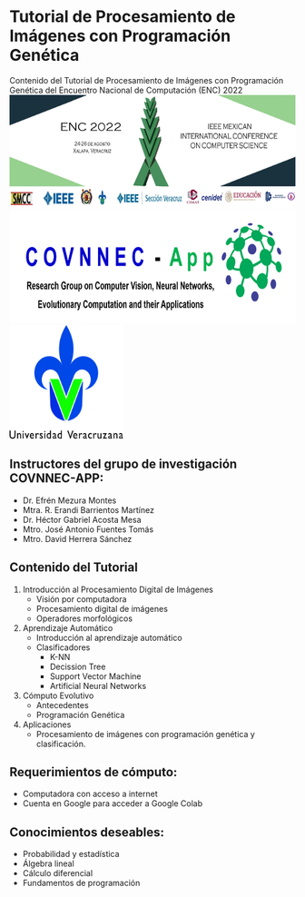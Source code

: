 # Tutorial de Procesamiento de Imágenes con Programación Genética
Contenido del Tutorial de Procesamiento de Imágenes con Programación Genética del Encuentro Nacional de Computación (ENC) 2022
<img src="https://github.com/hersan19/ENC2022-PI-GP/blob/main/enc2022-banner2.jpg" data-canonical-src="https://github.com/hersan19/ENC2022-PI-GP/blob/main/enc2022-banner2.jpg" width="1000" height="200" />
<img src="https://github.com/hersan19/ENC2022-PI-GP/blob/main/covnnec.png" data-canonical-src="https://github.com/hersan19/ENC2022-PI-GP/blob/main/covnnec.png" width="1000" height="200" />
<img src="https://github.com/hersan19/ENC2022-PI-GP/blob/main/zLogosimbolo_color.jpg" data-canonical-src="https://github.com/hersan19/ENC2022-PI-GP/blob/main/zLogosimbolo_color.jpg" width="200" height="200" />


## Instructores del grupo de investigación COVNNEC-APP:
- Dr. Efrén Mezura Montes
- Mtra. R. Erandi Barrientos Martínez
- Dr. Héctor Gabriel Acosta Mesa
- Mtro. José Antonio Fuentes Tomás
- Mtro. David Herrera Sánchez


## Contenido del Tutorial
1. Introducción al Procesamiento Digital de Imágenes
    - Visión por computadora
    - Procesamiento digital de imágenes
    - Operadores morfológicos
2. Aprendizaje Automático
    - Introducción al aprendizaje automático
    - Clasificadores
      - K-NN
      - Decission Tree
      - Support Vector Machine
      - Artificial Neural Networks
3. Cómputo Evolutivo
    - Antecedentes 
    - Programación Genética
4. Aplicaciones
    - Procesamiento de imágenes con programación genética y clasificación.

## Requerimientos de cómputo:
  - Computadora con acceso a internet
  - Cuenta en Google para acceder a Google Colab
## Conocimientos deseables:
  - Probabilidad y estadística
  - Álgebra lineal
  - Cálculo diferencial
  - Fundamentos de programación


